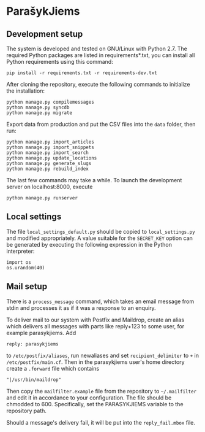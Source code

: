 # ParašykJiems

## Development setup

The system is developed and tested on GNU/Linux with Python 2.7. The required
Python packages are listed in requirements*.txt, you can install all Python
requirements using this command:

    pip install -r requirements.txt -r requirements-dev.txt

After cloning the repository, execute the following commands to initialize the
installation:

    python manage.py compilemessages
    python manage.py syncdb
    python manage.py migrate

Export data from production and put the CSV files into the `data` folder, then
run:

    python manage.py import_articles
    python manage.py import_snippets
    python manage.py import_search
    python manage.py update_locations
    python manage.py generate_slugs
    python manage.py rebuild_index

The last few commands may take a while. To launch the development server on
localhost:8000, execute

    python manage.py runserver


## Local settings

The file `local_settings_default.py` should be copied to
`local_settings.py` and modified appropriately. A value suitable for the
`SECRET_KEY` option can be generated by executing the following expression in
the Python interpreter:

    import os
    os.urandom(40)


## Mail setup

There is a `process_message` command, which takes an email message from stdin
and processes it as if it was a response to an enquiry.

To deliver mail to our system with Postfix and Maildrop, create an alias which
delivers all messages with parts like reply+123 to some user, for example
parasykjiems. Add

    reply: parasykjiems

to `/etc/postfix/aliases`, run newaliases and set `recipient_delimiter` to
`+` in `/etc/postfix/main.cf`. Then in the parasykjiems user's home directory
create a `.forward` file which contains

    "|/usr/bin/maildrop"

Then copy the `mailfilter.example` file from the repository to `~/.mailfilter` and
edit it in accordance to your configuration. The file should be chmodded to
600. Specifically, set the PARASYKJIEMS variable to the repository path.

Should a message's delivery fail, it will be put into the `reply_fail.mbox` file.
